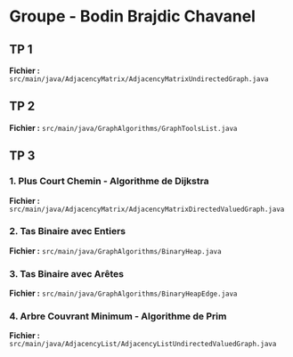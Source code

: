 # Groupe - Bodin Brajdic Chavanel
## TP 1
**Fichier :** `src/main/java/AdjacencyMatrix/AdjacencyMatrixUndirectedGraph.java`

## TP 2
**Fichier :** `src/main/java/GraphAlgorithms/GraphToolsList.java`

## TP 3
### 1. Plus Court Chemin - Algorithme de Dijkstra

**Fichier :** `src/main/java/AdjacencyMatrix/AdjacencyMatrixDirectedValuedGraph.java`

### 2. Tas Binaire avec Entiers

**Fichier :** `src/main/java/GraphAlgorithms/BinaryHeap.java`

### 3. Tas Binaire avec Arêtes

**Fichier :** `src/main/java/GraphAlgorithms/BinaryHeapEdge.java`

### 4. Arbre Couvrant Minimum - Algorithme de Prim

**Fichier :** `src/main/java/AdjacencyList/AdjacencyListUndirectedValuedGraph.java`
